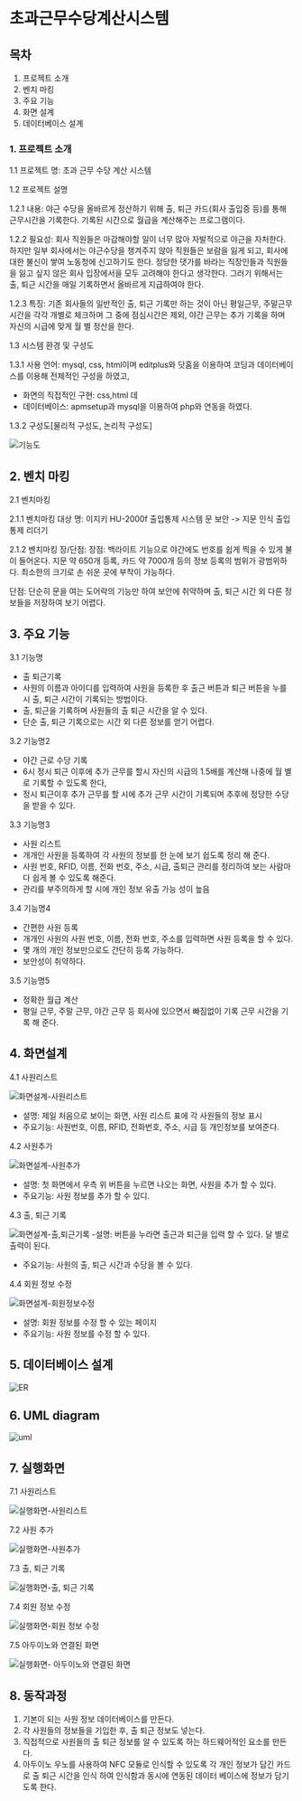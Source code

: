 # 초과근무수당계산시스템

## 목차
1. 프로젝트 소개
2. 벤치 마킹
3. 주요 기능
4. 화면 설계
5. 데이터베이스 설계


### 1. 프로젝트 소개
1.1 프로젝트 명: 초과 근무 수당 계산 시스템

1.2 프로젝트 설명

1.2.1 내용: 야근 수당을 올바르게 정산하기 위해 출, 퇴근 카드(회사 출입증 등)를 통해 근무시간을 기록한다. 기록된 시간으로 월급을 계산해주는 프로그램이다.

1.2.2 필요성: 회사 직원들은 마감해야할 일이 너무 많아 자발적으로 야근을 자처한다. 하지만 일부 회사에서는 야근수당을 챙겨주지 않아 직원들은 보람을 잃게 되고, 회사에 대한 불신이 쌓여 노동청에 신고하기도 한다. 정당한 댓가를 바라는 직장인들과 직원들을 잃고 싶지 않은 회사 입장에서을 모두 고려해야 한다고 생각한다. 그러기 위해서는 출, 퇴근 시간을 매일 기록하면서 올바르게 지급하여야 한다. 

1.2.3 특징: 기존 회사들의 일반적인 출, 퇴근 기록만 하는 것이 아닌 평일근무, 주말근무 시간을 각각 개별로 체크하며 그 중에 점심시간은 제외, 야간 근무는 추가 기록을 하며 자신의 시급에 맞게 월 별 정산을 한다.

1.3 시스템 환경 및 구성도

1.3.1 사용 언어: mysql, css, html이며 editplus와 닷홈을 이용하여 코딩과 데이터베이스를 이용해 전체적인 구성을 하였고, 
- 화면의 직접적인 구현: css,html 데
- 데이터베이스: apmsetup과 mysql을 이용하여 php와 연동을 하였다.

1.3.2 구성도[물리적 구성도, 논리적 구성도]

![기능도](https://user-images.githubusercontent.com/72693650/198007978-a080781a-cb57-4691-b3c8-247f3392b957.png)

## 2. 벤치 마킹
2.1 벤치마킹 

2.1.1 벤치마킹 대상 명: 이지키 HU-2000f 출입통제 시스템 문 보안 -> 지문 인식 출입 통제 리더기

2.1.2 벤치마킹 장/단점: 장점: 백라이트 기능으로 야간에도 번호를 쉽게 찍을 수 있게 불이 들어온다. 지문 약 650개 등록, 카드 약 7000개 등의 정보 등록의 범위가 광범위하다. 최소한의 크기로 손 쉬운 곳에 부착이 가능하다.

단점: 단순히 문을 여는 도어락의 기능만 하여 보안에 취약하며 출, 퇴근 시간 외 다른 정보들을 저장하여 보기 어렵다.

## 3. 주요 기능
3.1 기능명
- 출 퇴근기록
- 사원의 이름과 아이디를 입력하여 사원을 등록한 후 출근 버튼과 퇴근 버튼을 누를시 출, 퇴근 시간이 기록되는 방법이다.
- 출, 퇴근을 기록하며 사원들의 출 퇴근 시간을 알 수 있다.
- 단순 출, 퇴근 기록으로는 시간 외 다른 정보를 얻기 어렵다.

3.2 기능명2
- 야간 근로 수당 기록
- 6시 정시 퇴근 이후에 추가 근무를 할시 자신의 시급의 1.5배를 계산해 나중에 월 별로 기록할 수 있도록 한다,
- 정시 퇴근이후 추가 근무를 할 시에 추가 근무 시간이 기록되며 추후에 정당한 수당을 받을 수 있다. 

3.3 기능명3
- 사원 리스트 
- 개개인 사원을 등록하여 각 사원의 정보를 한 눈에 보기 쉽도록 정리 해 준다.
- 사원 번호, RFID, 이름, 전화 번호, 주소, 시급, 출퇴근 관리를 정리하여 보는 사람마다 쉽게 볼 수 있도록 해준다.
- 관리를 부주의하게 할 시에 개인 정보 유출 가능 성이 높음

3.4 기능명4
- 간편한 사원 등록
- 개개인 사원의 사원 번호, 이름, 전화 번호, 주소를 입력하면 사원 등록을 할 수 있다.
- 몇 개의 개인 정보만으로도 간단히 등록 가능하다.
- 보안성이 취약하다.

3.5 기능명5
- 정확한 월급 계산
- 평일 근무, 주말 근무, 야간 근무 등 회사에 있으면서 빠짐없이 기록 근무 시간을 기록 해 준다.

## 4. 화면설계
4.1 사원리스트 

![화면설계-사원리스트](https://user-images.githubusercontent.com/72693650/198007576-9a26fd34-b265-4a70-b6cd-8ece82a26d6b.png)
- 설명: 제일 처음으로 보이는 화면, 사원 리스트 표에 각 사원들의 정보 표시
- 주요기능: 사원번호, 이름, RFID, 전화번호, 주소, 시급 등 개인정보를 보여준다.

4.2 사원추가

![화면설계-사원추가](https://user-images.githubusercontent.com/72693650/198007580-1919744e-6b3f-453c-8c49-ce9e7fa5106f.png)
- 설명: 첫 화면에서 우측 위 버튼을 누르면 나오는 화면, 사원을 추가 할 수 있다.
- 주요기능: 사원 정보를 추가 할 수 있디.

4.3 출, 퇴근 기록

![화면설계-출,퇴근기록](https://user-images.githubusercontent.com/72693650/198007582-cf481f5a-ef9d-4d47-aa33-ca9f92cf60ed.png)
-설명: 버튼을 누라면 출근과 퇴근을 입력 할 수 있다. 달 별로 출력이 된다.
- 주요기능: 사원의 출, 퇴근 시간과 수당을 볼 수 있다.

4.4 회원 정보 수정

![화면설계-회원정보수정](https://user-images.githubusercontent.com/72693650/198007584-b8f27bf1-f1c5-4784-944e-6f5e7572cf80.png)
- 설명: 회원 정보를 수정 할 수 있는 페이지
- 주요기능: 사원 정보를 수정 할 수 있다.


## 5. 데이터베이스 설계

![ER](https://user-images.githubusercontent.com/72693650/198007625-064ca69e-2e53-4d77-b0e2-6ee3dbd59c3e.png)


## 6. UML diagram

![uml](https://user-images.githubusercontent.com/72693650/198007623-fedd9a9a-cdae-4024-897e-189fa4a2d24d.png)

## 7. 실행화면
7.1 사원리스트

![실행화면-사원리스트](https://user-images.githubusercontent.com/72693650/198009577-166fabaf-6b91-4088-b99a-f400b97cd1c5.png)

7.2 사원 추가

![실행화면-사원추가](https://user-images.githubusercontent.com/72693650/198007614-3f4d71af-8ae2-4dc6-95fa-0a38af9ff708.png)

7.3 출, 퇴근 기록

![실행화면-출, 퇴근 기록](https://user-images.githubusercontent.com/72693650/198007602-ac200ea8-5c4a-4331-8b28-fb14e5827884.png)

7.4 회원 정보 수정

![실행화면-회원 정보 수정](https://user-images.githubusercontent.com/72693650/198007603-37d06920-2f6d-4c11-aeb9-497ab4121aae.png)

7.5 아두이노와 연결된 화면


![실행화면- 아두이노와 연결된 화면](https://user-images.githubusercontent.com/72693650/198007610-1911f032-f6c5-4317-aaba-bde07a496258.png)


## 8. 동작과정
1. 기본이 되는 사원 정보 데이터베이스를 만든다.
2. 각 사원들의 정보들을 기입한 후, 출 퇴근 정보도 넣는다.
3. 직접적으로 사원들의 출 퇴근 정보를 알 수 있도록 하는 하드웨어적인 요소를 만든다. 
4. 아두이노 우노를 사용하여 NFC 모듈로 인식할 수 있도록 각 개인 정보가 담긴 카드로 출 퇴근 시간을 인식 하여 인식함과 동시에 연동된 데이터 베이스에 정보가 담기도록 한다.
